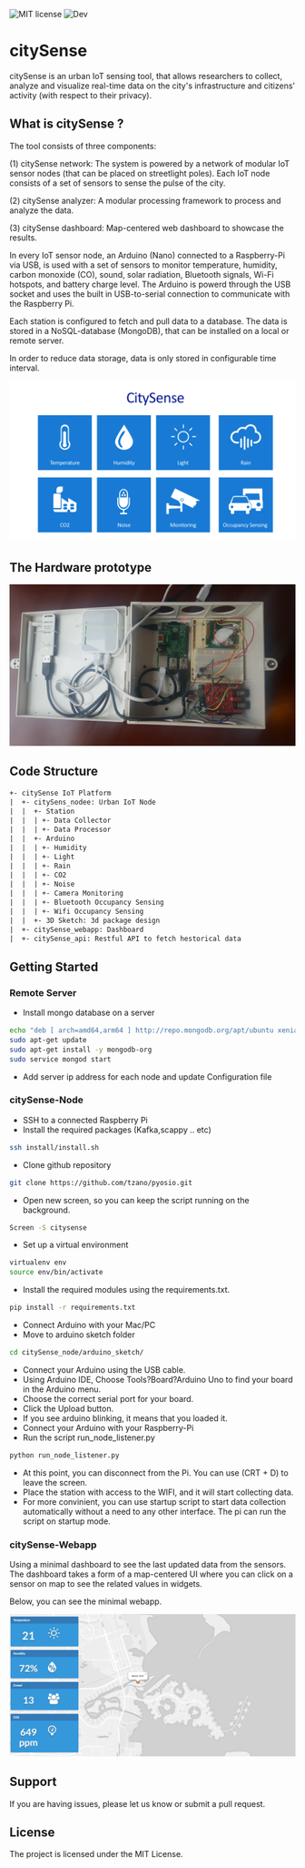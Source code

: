 ![MIT license](https://img.shields.io/badge/licence-MIT-blue.svg)
![Dev](https://img.shields.io/badge/status-under--developement-green.svg?style=under-developement)

# citySense

citySense is an urban IoT sensing tool, that allows researchers to collect, analyze and visualize real-time data on the city's infrastructure and citizens' activity (with respect to their privacy). 

## What is citySense ? 
The tool consists of three components: 

(1) citySense network: The system is powered by a network of modular IoT sensor nodes (that can be placed on streetlight poles). Each IoT node consists of a set of sensors to sense the pulse of the city. 

(2) citySense analyzer: A modular processing framework to process and analyze the data.

(3) citySense dashboard: Map-centered web dashboard to showcase the results. 

In every IoT sensor node, an Arduino (Nano) connected to a Raspberry-Pi via USB, is used with a set of sensors to monitor temperature, humidity, carbon monoxide (CO), sound, solar radiation, Bluetooth signals, Wi-Fi hotspots, and battery charge level. The Arduino is powerd through the USB socket and uses the built in USB-to-serial connection to communicate with the Raspberry Pi.

Each station is configured to fetch and pull data to a database. The data is stored in a NoSQL-database (MongoDB), that can be installed on a local or remote server. 

In order to reduce data storage, data is only stored in configurable time interval.  

![ScreenShot](/docs/images/city_sense.png)

## The Hardware prototype
![ScreenShot](/docs/images/citysense_node.jpg)


## Code Structure  
    +- citySense IoT Platform 
    |  +- citySens_nodee: Urban IoT Node
    |  |  +- Station
    |  |  | +- Data Collector
    |  |  | +- Data Processor  
    |  |  +- Arduino 
    |  |  | +- Humidity 
    |  |  | +- Light
    |  |  | +- Rain
    |  |  | +- CO2
    |  |  | +- Noise
    |  |  | +- Camera Monitoring
    |  |  | +- Bluetooth Occupancy Sensing 
    |  |  | +- Wifi Occupancy Sensing 
    |  |  +- 3D Sketch: 3d package design  
    |  +- citySense_webapp: Dashboard
    |  +- citySense_api: Restful API to fetch hestorical data

## Getting Started 

### Remote Server 
- Install mongo database on a server 
```sh
echo "deb [ arch=amd64,arm64 ] http://repo.mongodb.org/apt/ubuntu xenial/mongodb-org/3.4 multiverse" | sudo tee /etc/apt/sources.list.d/mongodb-org-3.4.list
sudo apt-get update
sudo apt-get install -y mongodb-org
sudo service mongod start
```
- Add server ip address for each node and update Configuration file 

### citySense-Node

- SSH to a connected Raspberry Pi
- Install the required packages (Kafka,scappy .. etc)
```sh
ssh install/install.sh 
```
- Clone github repository
```sh
git clone https://github.com/tzano/pyosio.git
```
- Open new screen, so you can keep the script running on the background. 
```sh
Screen -S citysense
```
- Set up a virtual environment
```sh
virtualenv env
source env/bin/activate
```
- Install the required modules using the requirements.txt. 
```sh
pip install -r requirements.txt
```
- Connect Arduino with your Mac/PC
- Move to arduino sketch folder
```sh
cd citySense_node/arduino_sketch/  
```
- Connect your Arduino using the USB cable.
- Using Arduino IDE, Choose Tools?Board?Arduino Uno to find your board in the Arduino menu. 
- Choose the correct serial port for your board.
- Click the Upload button.
- If you see arduino blinking, it means that you loaded it.
- Connect your Arduino with your Raspberry-Pi
- Run the script run_node_listener.py
```sh
python run_node_listener.py 
```
- At this point, you can disconnect from the Pi. You can use (CRT + D) to leave the screen. 
- Place the station with access to the WIFI, and it will start collecting data. 
- For more convinient, you can use startup script to start data collection automatically without a need to any other interface. The pi can run the script on startup mode. 


### citySense-Webapp

Using a minimal dashboard to see the last updated data from the sensors. The dashboard takes a form of a map-centered UI where you can click on a sensor on map to see the related values in widgets.

Below, you can see the minimal webapp.

![ScreenShot](/docs/images/citysense_screen_shot.png)


## Support
If you are having issues, please let us know or submit a pull request.

## License
The project is licensed under the MIT License.




